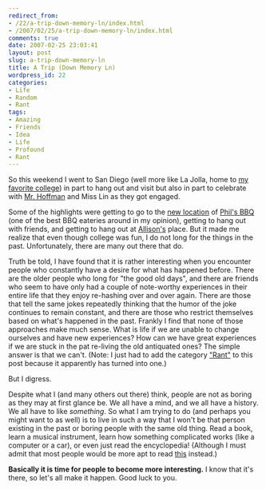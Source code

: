 ```yaml
---
redirect_from:
- /22/a-trip-down-memory-ln/index.html
- /2007/02/25/a-trip-down-memory-ln/index.html
comments: true
date: 2007-02-25 23:03:41
layout: post
slug: a-trip-down-memory-ln
title: A Trip (Down Memory Ln)
wordpress_id: 22
categories:
- Life
- Random
- Rant
tags:
- Amazing
- Friends
- Idea
- Life
- Profound
- Rant
---
```


So this weekend I went to San Diego (well more like La Jolla, home to [my favorite college](http://www.ucsd.edu)) in part to hang out and visit but also in part to celebrate with [Mr. Hoffman](http://www.adropofwater.net) and Miss Lin as they got engaged.

Some of the highlights were getting to go to the [new location](http://www.yelp.com/biz/fpfBFfgbclSjMYMZXpo7lg) of [Phil's BBQ](http://www.philsbbq.com) (one of the best BBQ eateries around in my opinion), getting to hang out with friends, and getting to hang out at [Allison's](http://www.xanga.com/redbricks) place.  But it made me realize that even though college was fun, I do not long for the things in the past.  Unfortunately, there are many out there that do.

Truth be told, I have found that it is rather interesting when you encounter people who constantly have a desire for what has happened before.  There are the older people who long for "the good old days", and there are friends who seem to have only had a couple of note-worthy experiences in their entire life that they enjoy re-hashing over and over again.  There are those that tell the same jokes repeatedly thinking that the humor of the joke continues to remain constant, and there are those who restrict themselves based on what's happened in the past.  Frankly I find that none of those approaches make much sense.  What is life if we are unable to change ourselves and have new experiences?  How can we have great experiences if we are stuck in the pat re-living the old antiquated ones?  The simple answer is that we can't.  (Note: I just had to add the category ["Rant"](http://www.goingthewongway.com/category/rant/) to this post because it apparently has turned into one.)

But I digress.

Despite what I (and many others out there) think, people are not as boring as they may at first glance be.  We all have a mind, and we all have a history.  We all have to like _something_.  So what I am trying to do (and perhaps you might want to as well) is to live in such a way that I won't be that person existing in the past or boring people with the same old thing.  Read a book, learn a musical instrument, learn how something complicated works (like a computer or a car), or even just read the encyclopedia!  (Although I must admit that most people would be more apt to read [this](http://www.wikipedia.org) instead.)

**Basically it is time for people to become more interesting.**  I know that it's there, so let's all make it happen.  Good luck to you.
